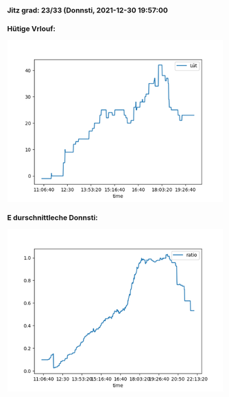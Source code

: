 ### Jitz grad: 23/33 (Donnsti, 2021-12-30 19:57:00

### Hütige Vrlouf:
![Graph](Today.png)

### E durschnittleche Donnsti:
![Graph](Donnsti.png)